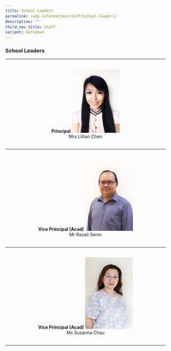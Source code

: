 ```yaml
---
title: School Leaders
permalink: /wdp-information/staff/school-leaders/
description: ""
third_nav_title: Staff
variant: markdown
---
```

### **School Leaders**

<hr>
<div align="center">
<br>
<strong>Principal</strong>
<img src="/images/WhatsApp_Image_2024_02_27_at_1_56_28_PM.jpg" style="width: 150px">
<br>
Mrs Lillian Chen
<br>
<br>
</div>



<hr>
<div align="center">
<br>
	<strong>Vice Principal (Acad)</strong>
<img src="/images/principal3.jpg" style="width: 150px">
<br>
Mr Razali Senin
	<br>
	<br>
	</div>
	
	
	
<hr>
<div align="center">
<br>
<strong>Vice Principal (Acad)</strong>
<img src="/images/principal_chau.jpg" style="width: 150px">
<br>
Ms Susanna Chau
<br>
<br>
</div>
<hr>